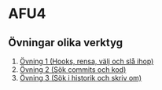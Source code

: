 # AFU4
## Övningar olika verktyg
1. [Övning 1 (Hooks, rensa, välj och slå ihop)](./Ovning1.md)
1. [Övning 2 (Sök commits och kod)](./Ovning2.md)
1. [Övning 3 (Sök i historik och skriv om)](./Ovning3.md)
